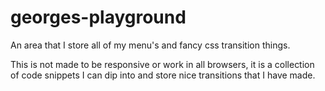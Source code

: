 # georges-playground
An area that I store all of my menu's and fancy css transition things.

This is not made to be responsive or work in all browsers, it is a collection of code snippets I can dip into and store nice transitions that I have made.
